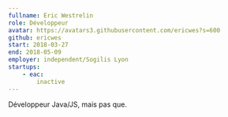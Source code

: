 ```yaml
---
fullname: Eric Westrelin
role: Développeur
avatar: https://avatars3.githubusercontent.com/ericwes?s=600
github: ericwes
start: 2018-03-27
end: 2018-05-09
employer: independent/Sogilis Lyon
startups:
    - eac:
        inactive
---
```


Développeur Java/JS, mais pas que.
